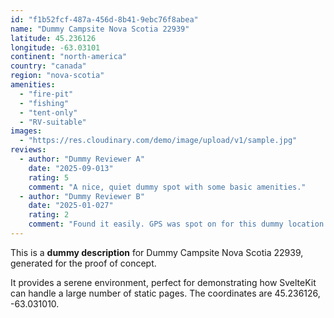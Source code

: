 ```yaml
---
id: "f1b52fcf-487a-456d-8b41-9ebc76f8abea"
name: "Dummy Campsite Nova Scotia 22939"
latitude: 45.236126
longitude: -63.03101
continent: "north-america"
country: "canada"
region: "nova-scotia"
amenities:
  - "fire-pit"
  - "fishing"
  - "tent-only"
  - "RV-suitable"
images:
  - "https://res.cloudinary.com/demo/image/upload/v1/sample.jpg"
reviews:
  - author: "Dummy Reviewer A"
    date: "2025-09-013"
    rating: 5
    comment: "A nice, quiet dummy spot with some basic amenities."
  - author: "Dummy Reviewer B"
    date: "2025-01-027"
    rating: 2
    comment: "Found it easily. GPS was spot on for this dummy location."
---
```


This is a **dummy description** for Dummy Campsite Nova Scotia 22939, generated for the proof of concept.

It provides a serene environment, perfect for demonstrating how SvelteKit can handle a large number of static pages. The coordinates are 45.236126, -63.031010.
